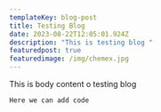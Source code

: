 ```yaml
---
templateKey: blog-post
title: Testing Blog
date: 2023-08-22T12:05:01.924Z
description: "This is testing blog "
featuredpost: true
featuredimage: /img/chemex.jpg
---
```

T﻿his is body content o testing blog

```
Here we can add code 
```